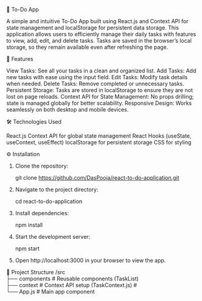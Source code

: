 📝 To-Do App

A simple and intuitive To-Do App built using React.js and Context API for state management and localStorage for persistent data storage. This application allows users to efficiently manage their daily tasks with features to view, add, edit, and delete tasks. Tasks are saved in the browser’s local storage, so they remain available even after refreshing the page.

🚀 Features

View Tasks: See all your tasks in a clean and organized list.
Add Tasks: Add new tasks with ease using the input field.
Edit Tasks: Modify task details when needed.
Delete Tasks: Remove completed or unnecessary tasks.
Persistent Storage: Tasks are stored in localStorage to ensure they are not lost on page reloads.
Context API for State Management: No props drilling; state is managed globally for better scalability.
Responsive Design: Works seamlessly on both desktop and mobile devices.

🛠️ Technologies Used

React.js
Context API for global state management
React Hooks (useState, useContext, useEffect)
localStorage for persistent storage
CSS for styling

⚙️ Installation

1. Clone the repository:

    git clone https://github.com/DasPooja/react-to-do-application.git

2. Navigate to the project directory:

    cd react-to-do-application

3. Install dependencies:

    npm install

4. Start the development server:

    npm start

5. Open http://localhost:3000 in your browser to view the app.

📂 Project Structure
/src  
  ├── components        # Reusable components (TaskList)  
  ├── context           # Context API setup (TaskContext.js)              #  
  └── App.js            # Main app component  

